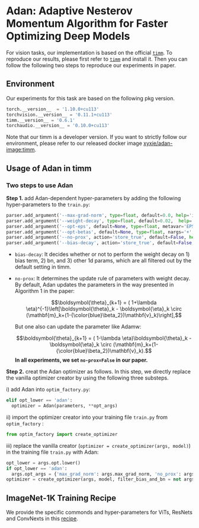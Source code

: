 # Adan: Adaptive Nesterov Momentum Algorithm for Faster Optimizing Deep Models

For vision tasks, our implementation is based on the official [`timm`](https://github.com/rwightman/pytorch-image-models). To reproduce our results, please first refer to [`timm`](https://github.com/rwightman/pytorch-image-models) and install it. Then you can follow the following two steps to reproduce our experiments in paper. 



## Environment

Our experiments for this task are based on the following pkg version.

```python
torch.__version__  = '1.10.0+cu113'
torchvision.__version__ = '0.11.1+cu113'
timm.__version__ = '0.6.1'
torchaudio.__version__ = '0.10.0+cu113'
```

Note that our timm is a developer version. If you want to strictly follow our environment, please refer to our released docker image [xyxie/adan-image:timm](https://hub.docker.com/repository/docker/xyxie/adan-image).



## Usage of Adan in timm

### Two steps to use Adan

**Step 1.** add Adan-dependent hyper-parameters by adding the following hyper-parameters to the `train.py`:

```python
parser.add_argument('--max-grad-norm', type=float, default=0.0, help='if the l2 norm is large than this hyper-parameter, then we clip the gradient  (default: 0.0, no gradient clip)')
parser.add_argument('--weight-decay', type=float, default=0.02,  help='weight decay, similar one used in AdamW (default: 0.02)')
parser.add_argument('--opt-eps', default=None, type=float, metavar='EPSILON', help='optimizer epsilon to avoid the bad case where second-order moment is zero (default: None, use opt default 1e-8 in adan)')
parser.add_argument('--opt-betas', default=None, type=float, nargs='+', metavar='BETA', help='optimizer betas in Adan (default: None, use opt default [0.98, 0.92, 0.99] in Adan)')
parser.add_argument('--no-prox', action='store_true', default=False, help='whether perform weight decay like AdamW (default=False)')
parser.add_argument('--bias-decay', action='store_true', default=False, help='Perform the weight decay on bias term (default=False)')

```

* `bias-decay`: It decides whether or not to perform the weight decay on 1) bias term, 2) bn, and 3) other 1d params, which are all filtered out by the default setting in timm.

* `no-prox`: It determines the update rule of parameters with weight decay. By default, Adan updates the parameters in the way presented in Algorithm 1 in the paper:

    $$\boldsymbol{\theta}_{k+1} = ( 1+\lambda \eta)^{-1}\left[\boldsymbol{\theta}_k - \boldsymbol{\eta}_k \circ (\mathbf{m}_k+(1-{\color{blue}\beta_2})\mathbf{v}_k)\right],$$

  But one also can update the parameter like Adamw:

  $$\boldsymbol{\theta}_{k+1} = ( 1-\lambda \eta)\boldsymbol{\theta}_k - \boldsymbol{\eta}_k \circ (\mathbf{m}_k+(1-{\color{blue}\beta_2})\mathbf{v}_k).$$
  **In all experiments, we set `no-prox=False` in our paper.** 

  

**Step 2.** creat the Adan optimizer as follows. In this step, we directly replace the vanilla optimizer creator by using the following three substeps. 

i) add Adan into `optim_factory.py`:
  ```python
  elif opt_lower == 'adan': 
    optimizer = Adan(parameters, **opt_args)
  ```

ii) import the optimizer creator into your training file `train.py` from `optim_factory` :

  ```python
  from optim_factory import create_optimizer
  ```

iii) replace the vanilla creator (`optimizer = create_optimizer(args, model)`) in the training file `train.py`  with Adan:

  ```python
  opt_lower = args.opt.lower()
  if opt_lower == 'adan':
    args.opt_args = {'max_grad_norm': args.max_grad_norm, 'no_prox': args.no_prox}
  optimizer = create_optimizer(args, model, filter_bias_and_bn = not args.bias_decay)
  ```



## ImageNet-1K Training Recipe

We provide the specific commonds and hyper-parameters for ViTs, ResNets and ConvNexts in this [recipe](./supervised.md).

